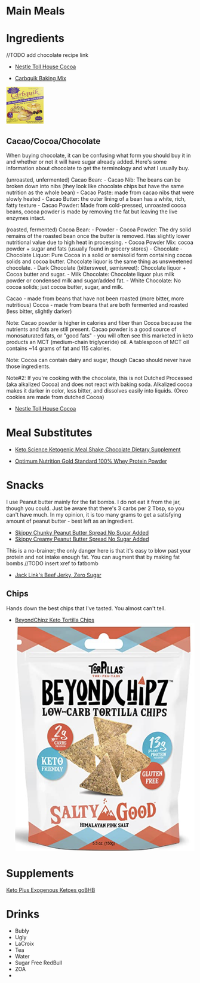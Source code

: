 # Main Meals



# Ingredients
//TODO add chocolate recipe link
- [Nestle Toll House Cocoa](https://www.amazon.com/gp/product/B0056GL5Q6)

- [Carbquik Baking Mix](https://www.amazon.com/gp/product/B000G0EP78)

<img src="img/carbquik.png" width="100" height="100">

## Cacao/Cocoa/Chocolate

When buying chocolate, it can be confusing what form you should buy it in and whether or not it will have sugar already added. Here's some information about chocolate to get the terminology and what I usually buy.

(unroasted, unfermented) Cacao Bean:
 	- Cacao Nib: The beans can be broken down into nibs (they look like chocolate chips but have the same nutrition as the whole bean)
		 - Cacao Paste: made from cacao nibs that were slowly heated
		 - Cacao Butter: the outer lining of a bean has a white, rich, fatty texture
		 - Cacao Powder: Made from cold-pressed, unroasted cocoa beans, cocoa powder is made by removing the fat but leaving the live enzymes intact. 

(roasted, fermented) Cocoa Bean:
	- Powder
		- Cocoa Powder: The dry solid remains of the roasted bean once the butter is removed. Has slightly lower nutritional value due to high heat in processing.
		- Cocoa Powder Mix: cocoa powder + sugar and fats (usually found in grocery stores)
	- Chocolate
		- Chocolate Liquor: Pure Cocoa in a solid or semisolid form containing cocoa solids and cocoa butter. Chocolate liquor is the same thing as unsweetened chocolate.
		- Dark Chocolate (bittersweet, semisweet): Chocolate liquor + Cocoa butter and sugar.
		- Milk Chocolate: Chocolate liquor plus milk powder or condensed milk and sugar/added fat.
		- White Chocolate: No cocoa solids; just cocoa butter, sugar, and milk.


Cacao - made from beans that have not been roasted (more bitter, more nutritious)
Cocoa - made from beans that are both fermented and roasted (less bitter, slightly darker)


Note: Cacao powder is higher in calories and fiber than Cocoa because the nutrients and fats are still present. Cacao powder is a good source of monosaturated fats, or "good fats" - you will often see this marketed in keto products an MCT (medium-chain triglyceride) oil. A tablespoon of MCT oil contains ~14 grams of fat and 115 calories.

Note: Cocoa can contain dairy and sugar, though Cacao should never have those ingredients.

Note#2: If you're cooking with the chocolate, this is not Dutched Processed (aka alkalized Cocoa) and does not react with baking soda. Alkalized cocoa makes it darker in color, less bitter, and dissolves easily into liquids. (Oreo cookies are made from dutched Cocoa)


- [Nestle Toll House Cocoa](https://www.amazon.com/gp/product/B0056GL5Q6)
# Meal Substitutes
- [Keto Science Ketogenic Meal Shake Chocolate Dietary Supplement](https://www.amazon.com/gp/product/B07K2VVTDH/)

- [Optimum Nutrition Gold Standard 100% Whey Protein Powder](https://www.amazon.com/gp/product/B000QSNYGI)

# Snacks

I use Peanut butter mainly for the fat bombs. I do not eat it from the jar, though you could. Just be aware that there's 3 carbs per 2 Tbsp, so you can't have much. In my opinion, it is too many grams to get a satisfying amount of peanut butter - best left as an ingredient.
- [Skippy Chunky Peanut Butter Spread No Sugar Added](https://www.amazon.com/gp/product/B08CBSY2BD)
- [Skippy Creamy Peanut Butter Spread No Sugar Added](https://www.amazon.com/gp/product/B08CBWZ8J5)

This is a no-brainer; the only danger here is that it's easy to blow past your protein and not intake enough fat. You can augment that by making fat bombs //TODO insert xref to fatbomb 

- [Jack Link's Beef Jerky, Zero Sugar](https://www.amazon.com/gp/product/B07R6V1C1R/)

## Chips

Hands down the best chips that I've tasted. You almost can't tell.
- [BeyondChipz Keto Tortilla Chips](https://www.amazon.com/gp/product/B08L85GGD1)
![](img/beyondchipz.png)

# Supplements

[Keto Plus Exogenous Ketoes goBHB](https://www.amazon.com/gp/product/B0787X8ZLQ)

# Drinks
- Bubly
- Ugly
- LaCroix
- Tea
- Water
- Sugar Free RedBull
- ZOA
- 
